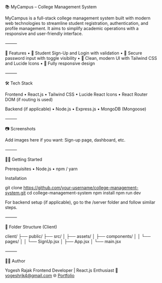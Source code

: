 📚 MyCampus – College Management System

MyCampus is a full-stack college management system built with modern web technologies to streamline student registration, authentication, and profile management. It aims to simplify academic operations with a responsive and user-friendly interface.

⸻

🚀 Features
• 📝 Student Sign-Up and Login with validation
• 🔐 Secure password input with toggle visibility
• 🎨 Clean, modern UI with Tailwind CSS and Lucide Icons
• 📱 Fully responsive design

⸻

🛠️ Tech Stack

Frontend
• React.js
• Tailwind CSS
• Lucide React Icons
• React Router DOM (if routing is used)

Backend (if applicable)
• Node.js
• Express.js
• MongoDB (Mongoose)

⸻

📷 Screenshots

Add images here if you want: Sign-up page, dashboard, etc.

⸻

🧑‍💻 Getting Started

Prerequisites
• Node.js
• npm / yarn

Installation

git clone https://github.com/your-username/college-management-system.git
cd college-management-system
npm install
npm run dev

For backend setup (if applicable), go to the /server folder and follow similar steps.

⸻

📂 Folder Structure (Client)

client/
├── public/
├── src/
│ ├── assets/
│ ├── components/
│ │ └── pages/
│ │ └── SignUp.jsx
│ ├── App.jsx
│ └── main.jsx

⸻

🙋‍♂️ Author

Yogesh Rajak
Frontend Developer | React.js Enthusiast
📧 yogeshrjk4@gmail.com
🌐 [Portfolio](https://yogeshrjk4.github.io)
